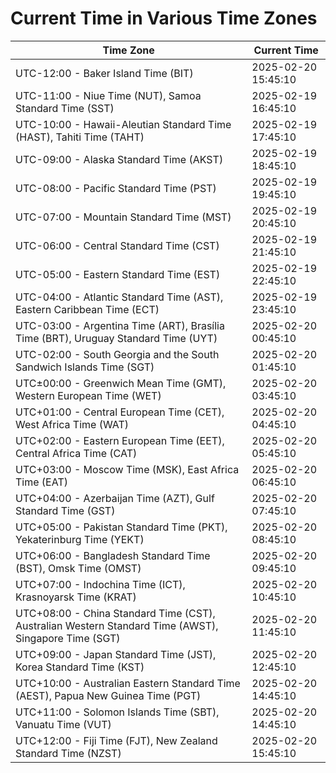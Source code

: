 # Current Time in Various Time Zones

| Time Zone | Current Time |
|-----------|--------------|
| UTC-12:00 - Baker Island Time (BIT) | 2025-02-20 15:45:10 |
| UTC-11:00 - Niue Time (NUT), Samoa Standard Time (SST) | 2025-02-19 16:45:10 |
| UTC-10:00 - Hawaii-Aleutian Standard Time (HAST), Tahiti Time (TAHT) | 2025-02-19 17:45:10 |
| UTC-09:00 - Alaska Standard Time (AKST) | 2025-02-19 18:45:10 |
| UTC-08:00 - Pacific Standard Time (PST) | 2025-02-19 19:45:10 |
| UTC-07:00 - Mountain Standard Time (MST) | 2025-02-19 20:45:10 |
| UTC-06:00 - Central Standard Time (CST) | 2025-02-19 21:45:10 |
| UTC-05:00 - Eastern Standard Time (EST) | 2025-02-19 22:45:10 |
| UTC-04:00 - Atlantic Standard Time (AST), Eastern Caribbean Time (ECT) | 2025-02-19 23:45:10 |
| UTC-03:00 - Argentina Time (ART), Brasília Time (BRT), Uruguay Standard Time (UYT) | 2025-02-20 00:45:10 |
| UTC-02:00 - South Georgia and the South Sandwich Islands Time (SGT) | 2025-02-20 01:45:10 |
| UTC±00:00 - Greenwich Mean Time (GMT), Western European Time (WET) | 2025-02-20 03:45:10 |
| UTC+01:00 - Central European Time (CET), West Africa Time (WAT) | 2025-02-20 04:45:10 |
| UTC+02:00 - Eastern European Time (EET), Central Africa Time (CAT) | 2025-02-20 05:45:10 |
| UTC+03:00 - Moscow Time (MSK), East Africa Time (EAT) | 2025-02-20 06:45:10 |
| UTC+04:00 - Azerbaijan Time (AZT), Gulf Standard Time (GST) | 2025-02-20 07:45:10 |
| UTC+05:00 - Pakistan Standard Time (PKT), Yekaterinburg Time (YEKT) | 2025-02-20 08:45:10 |
| UTC+06:00 - Bangladesh Standard Time (BST), Omsk Time (OMST) | 2025-02-20 09:45:10 |
| UTC+07:00 - Indochina Time (ICT), Krasnoyarsk Time (KRAT) | 2025-02-20 10:45:10 |
| UTC+08:00 - China Standard Time (CST), Australian Western Standard Time (AWST), Singapore Time (SGT) | 2025-02-20 11:45:10 |
| UTC+09:00 - Japan Standard Time (JST), Korea Standard Time (KST) | 2025-02-20 12:45:10 |
| UTC+10:00 - Australian Eastern Standard Time (AEST), Papua New Guinea Time (PGT) | 2025-02-20 14:45:10 |
| UTC+11:00 - Solomon Islands Time (SBT), Vanuatu Time (VUT) | 2025-02-20 14:45:10 |
| UTC+12:00 - Fiji Time (FJT), New Zealand Standard Time (NZST) | 2025-02-20 15:45:10 |
